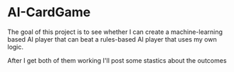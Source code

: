 # AI-CardGame

The goal of this project is to see whether I can create a machine-learning based AI player that can beat a rules-based AI player that uses my own logic.

After I get both of them working I'll post some stastics about the outcomes
